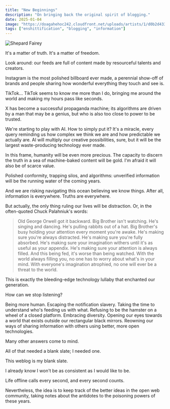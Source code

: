 ```yaml
---
title: "New Beginnings"
description: "On bringing back the original spirit of blogging."
date: 2025-01-04
image: "https://doagahehoc242.cloudfront.net/uploads/artists/1/d0b2d433_6-eyes-wide-open-canvas-500.webp"
tags: ["enshittification", "blogging", "information"]
---
```


![Shepard Fairey](https://doagahehoc242.cloudfront.net/uploads/artists/1/d0b2d433_6-eyes-wide-open-canvas-500.webp)

It's a matter of truth.
It's a matter of freedom.

Look around: our feeds are full of content made by resourceful talents and creators.

Instagram is the most polished billboard ever made, a perennial show-off of brands and people sharing how wonderful everything they touch and see is.

TikTok... TikTok seems to know me more than I do, bringing me around the world and making my hours pass like seconds.

X has become a successful propaganda machine; its algorithms are driven by a man that may be a genius, but who is also too close to power to be trusted.

We're starting to play with AI. How to simply put it? It's a miracle, every query reminding us how complex we think we are and how predictable we actually are.
AI will multiply our creative possibilities, sure, but it will be the largest waste-producing technology ever made.

In this frame, humanity will be even more precious. The capacity to discern the truth in a sea of machine-baked content will be gold. I'm afraid it will also be of scarce value.

Polished conformity, trapping silos, and algorithms: unverified information will be the running water of the coming years.

And we are risking navigating this ocean believing we know things. After all, information is everywhere. Truths are everywhere.

But actually, the only thing ruling our lives will be distraction. Or, in the often-quoted Chuck Palahniuk's words:

> Old George Orwell got it backward. Big Brother isn't watching. He's singing and dancing. He's pulling rabbits out of a hat. Big Brother's busy holding your attention every moment you're awake. He's making sure you're always distracted. He's making sure you're fully absorbed. He's making sure your imagination withers until it's as useful as your appendix. He's making sure your attention is always filled. And this being fed, it's worse than being watched. With the world always filling you, no one has to worry about what's in your mind. With everyone's imagination atrophied, no one will ever be a threat to the world.

This is exactly the bleeding-edge technology lullaby that enchanted our generation.

How can we stop listening?

Being more human. Escaping the notification slavery. Taking the time to understand who's feeding us with what. Refusing to be the hamster on a wheel of a closed platform. Embracing diversity. Opening our eyes towards a world that exists outside our rectangular black mirrors. Reowning our ways of sharing information with others using better, more open technologies.

Many other answers come to mind.

All of that needed a blank slate; I needed one.

This weblog is my blank slate.

I already know I won't be as consistent as I would like to be.

Life offline calls every second, and every second counts.

Nevertheless, the idea is to keep track of the better ideas in the open web community, taking notes about the antidotes to the poisoning powers of these years.